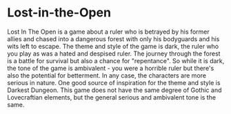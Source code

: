# Lost-in-the-Open
Lost In The Open is a game about a ruler who is betrayed by his former allies and chased into a dangerous forest with only his bodyguards and his wits left to escape. The theme and style of the game is dark, the ruler who you play as was a hated and despised ruler. The journey through the forest is a battle for survival but also a chance for "repentance". So while it is dark, the tone of the game is ambivalent - you were a horrible ruler but there's also the potential for betterment. In any case, the characters are more serious in nature. One good source of inspiration for the theme and style is Darkest Dungeon. This game does not have the same degree of Gothic and Lovecraftian elements, but the general serious and ambivalent tone is the same.
